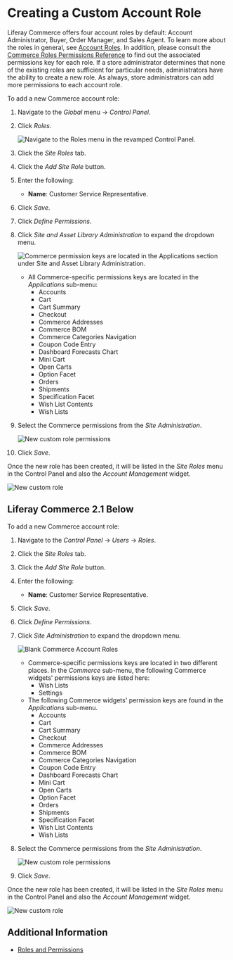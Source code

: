 # Creating a Custom Account Role

Liferay Commerce offers four account roles by default: Account Administrator, Buyer, Order Manager, and Sales Agent. To learn more about the roles in general, see [Account Roles](./account-roles.md). In addition, please consult the [Commerce Roles Permissions Reference](./commerce-roles-permissions-reference.md) to find out the associated permissions key for each role. If a store administrator determines that none of the existing roles are sufficient for particular needs, administrators have the ability to create a new role. As always, store administrators can add more permissions to each account role.

To add a new Commerce account role:

1. Navigate to the _Global_ menu → _Control Panel_.
1. Click _Roles_.

    ![Navigate to the Roles menu in the revamped Control Panel.](./creating-a-custom-account-role/images/04.png)

1. Click the _Site Roles_ tab.
1. Click the _Add Site Role_ button.
1. Enter the following:
    * **Name**: Customer Service Representative.
1. Click _Save_.
1. Click _Define Permissions_.
1. Click _Site and Asset Library Administration_ to expand the dropdown menu.

    ![Commerce permission keys are located in the Applications section under Site and Asset Library Administration.](./creating-a-custom-account-role/images/05.png)

    * All Commerce-specific permissions keys are located in the _Applications_ sub-menu:
      * Accounts
      * Cart
      * Cart Summary
      * Checkout
      * Commerce Addresses
      * Commerce BOM
      * Commerce Categories Navigation
      * Coupon Code Entry
      * Dashboard Forecasts Chart
      * Mini Cart
      * Open Carts
      * Option Facet
      * Orders
      * Shipments
      * Specification Facet
      * Wish List Contents
      * Wish Lists

1. Select the Commerce permissions from the _Site Administration_.

    ![New custom role permissions](./creating-a-custom-account-role/images/03.png)

1. Click _Save_.

Once the new role has been created, it will be listed in the _Site Roles_ menu in the Control Panel and also the _Account Management_ widget.

![New custom role](./creating-a-custom-account-role/images/01.png)

## Liferay Commerce 2.1 Below

To add a new Commerce account role:

1. Navigate to the _Control Panel_ → _Users_ → _Roles_.
1. Click the _Site Roles_ tab.
1. Click the _Add Site Role_ button.
1. Enter the following:
    * **Name**: Customer Service Representative.
1. Click _Save_.
1. Click _Define Permissions_.
1. Click _Site Administration_ to expand the dropdown menu.

    ![Blank Commerce Account Roles](./creating-a-custom-account-role/images/02.png)

    * Commerce-specific permissions keys are located in two different places. In the _Commerce_ sub-menu, the following Commerce widgets' permissions keys are listed here:
      * Wish Lists
      * Settings
    * The following Commerce widgets' permission keys are found in the _Applications_ sub-menu.
      * Accounts
      * Cart
      * Cart Summary
      * Checkout
      * Commerce Addresses
      * Commerce BOM
      * Commerce Categories Navigation
      * Coupon Code Entry
      * Dashboard Forecasts Chart
      * Mini Cart
      * Open Carts
      * Option Facet
      * Orders
      * Shipments
      * Specification Facet
      * Wish List Contents
      * Wish Lists

1. Select the Commerce permissions from the _Site Administration_.

    ![New custom role permissions](./creating-a-custom-account-role/images/03.png)

1. Click _Save_.

Once the new role has been created, it will be listed in the _Site Roles_ menu in the Control Panel and also the _Account Management_ widget.

![New custom role](./creating-a-custom-account-role/images/01.png)

## Additional Information

* [Roles and Permissions](https://help.liferay.com/hc/articles/360017895212-Roles-and-Permissions)
